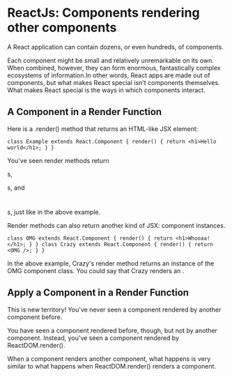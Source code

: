 # ReactJs: Components rendering other components

A React application can contain dozens, or even hundreds, of components.

Each component might be small and relatively unremarkable on its own. When combined, however, they can form enormous, fantastically complex ecosystems of information.In other words, React apps are made out of components, but what makes React special isn't components themselves. What makes React special is the ways in which components interact.


## A Component in a Render Function
Here is a .render() method that returns an HTML-like JSX element:

`class Example extends React.Component {
  render() {
    return <h1>Hello world</h1>;
  }
}`

You've seen render methods return <div></div>s, <p></p>s, and <h1></h1>s, just like in the above example.

Render methods can also return another kind of JSX: component instances.

`class OMG extends React.Component {
  render() {
    return <h1>Whooaa!</h1>;
  }
}
class Crazy extends React.Component {
  render() {
    return <OMG />;
  }
}`

In the above example, Crazy's render method returns an instance of the OMG component class. You could say that Crazy renders an <OMG />.


## Apply a Component in a Render Function
This is new territory! You've never seen a component rendered by another component before.

You have seen a component rendered before, though, but not by another component. Instead, you've seen a component rendered by ReactDOM.render().

When a component renders another component, what happens is very similar to what happens when ReactDOM.render() renders a component.
